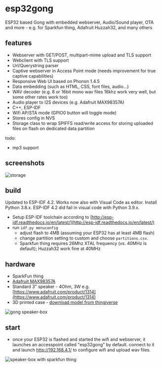 # esp32gong
ESP32 based Gong with embedded webserver, Audio/Sound player, OTA and more - e.g. for Sparkfun thing, Adafruit Huzzah32, and many others

## features
* Webserver with GET/POST, multipart-mime upload and TLS support 
* Webclient with TLS support
* Url/Querystring parser
* Captive webserver in Access Point mode (needs improvement for true captive capabilities)
* Responsive Web UI based on Phonon 1.4.5
* Data embedding (such as HTML, CSS, font files, audio...)
* WAV decoder (e.g. 8 or 16bit mono wav files 16khz work very well, but some other rates work too)
* Audio player to I2S devices (e.g. Adafruit MAX98357A) 
* C++, ESP-IDF
* Wifi AP/STA mode (GPIO0 button will toggle mode)
* Stores config in NVS
* Storage class to wrap SPIFFS read/write access for storing uploaded files on flash on dedicated data partition

todo:
* mp3 support

## screenshots

![storage](storage.png)

## build

Updated to ESP-IDF 4.2. Works now also with Visual Code as editor.
Install Python 3.8.x. ESP-IDF 4.2 did fail in visual code with Python 3.9.x.

* Setup ESP-IDF toolchain according to [http://esp-idf.readthedocs.io/en/latest/](http://esp-idf.readthedocs.io/en/latest/)
* run `idf.py menuconfig`
    * adjust flash to 4MB (assuming your ESP32 has at least 4MB flash)
    * change partition setting to custom and choose `partitions.csv`. 
    * Sparkfun thing requires 26Mhz XTAL frequency (vs. 40MHz is default); Huzzah32 work fine at 40MHz
  
## hardware

* SparkFun thing
* [Adafruit MAX98357A](https://www.adafruit.com/product/3006)
* Standard 3" speaker - 4Ohm, 3W e.g. [https://www.adafruit.com/product/1314](https://www.adafruit.com/product/1314)
* 3D printed case - [download model from thingiverse](https://www.thingiverse.com/thing:2562145)

![gong speaker-box](gong.jpg)


## start

* once your ESP32 is flashed and started the wifi and webserver, it launches an accesspoint called "esp32gong" by default. connect to it and launch http://192.168.4.1/ to configure wifi and upload wav files.



![speaker-box with sparkfun thing](wiring.jpg)


